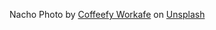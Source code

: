 Nacho Photo by <a href="https://unsplash.com/@coffeefyworkafe?utm_content=creditCopyText&utm_medium=referral&utm_source=unsplash">Coffeefy Workafe</a> on <a href="https://unsplash.com/photos/black-ceramic-bowl-with-dish-Y0zbn9lPCEU?utm_content=creditCopyText&utm_medium=referral&utm_source=unsplash">Unsplash</a>
